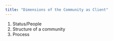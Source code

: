 ```yaml
---
title: "Dimensions of the Community as Client"
---
```

1) Status/People
2) Structure of a community
3) Process

